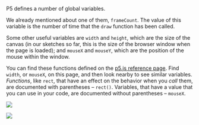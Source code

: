 P5 defines a number of global variables.

We already mentioned about one of them, `frameCount`. The value of this variable is the number of time that the `draw` function has been called.

Some other useful variables are `width` and `height`, which are the size of the canvas (in our sketches so far, this is the size of the browser window when the page is loaded); and `mouseX` and `mouseY`, which are the position of the mouse within the window.

You can find these functions defined on the [p5.js reference page](https://p5js.org/reference/). Find `width`, or `mouseX`, on this page, and then look nearby to see similar variables. _Functions_, like `rect`, that have an effect on the behavior when you _call_ them, are documented with parentheses – `rect()`. Variables, that have a value that you can use in your code, are documented without parentheses – `mouseX`.

![](../assets/images/p5js-calls-sketch.png)

![](../assets/images/p5js-reference.png)
